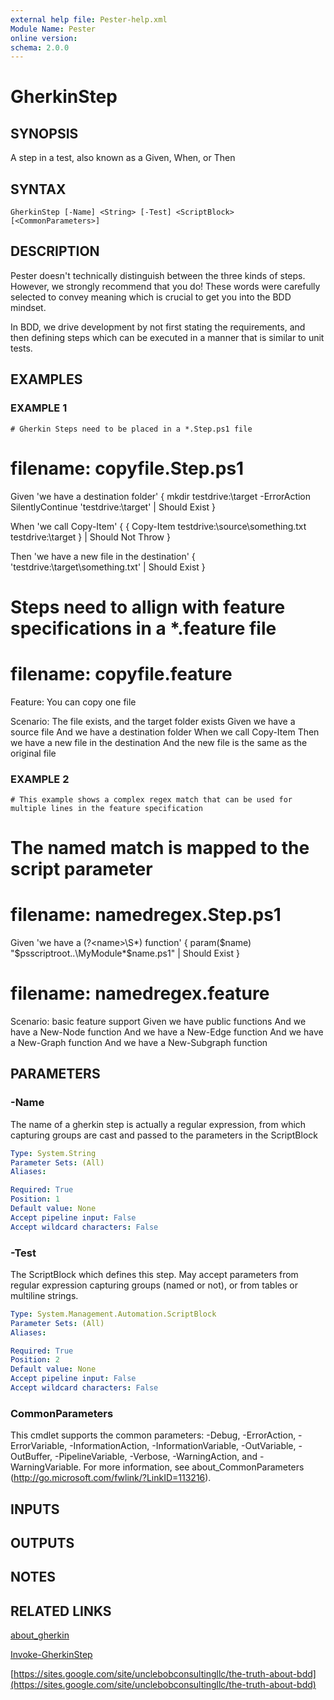 ```yaml
---
external help file: Pester-help.xml
Module Name: Pester
online version:
schema: 2.0.0
---
```


# GherkinStep

## SYNOPSIS
A step in a test, also known as a Given, When, or Then

## SYNTAX

```
GherkinStep [-Name] <String> [-Test] <ScriptBlock> [<CommonParameters>]
```

## DESCRIPTION
Pester doesn't technically distinguish between the three kinds of steps.
However, we strongly recommend that you do!
These words were carefully selected to convey meaning which is crucial to get you into the BDD mindset.

In BDD, we drive development by not first stating the requirements, and then defining steps which can be
executed in a manner that is similar to unit tests.

## EXAMPLES

### EXAMPLE 1
```
# Gherkin Steps need to be placed in a *.Step.ps1 file
```

# filename: copyfile.Step.ps1
Given 'we have a destination folder' {
    mkdir testdrive:\target -ErrorAction SilentlyContinue
    'testdrive:\target' | Should Exist
}

When 'we call Copy-Item' {
    { Copy-Item testdrive:\source\something.txt testdrive:\target } | Should Not Throw
}

Then 'we have a new file in the destination' {
    'testdrive:\target\something.txt' | Should Exist
}

# Steps need to allign with feature specifications in a *.feature file
# filename: copyfile.feature
Feature: You can copy one file

Scenario: The file exists, and the target folder exists
    Given we have a source file
    And we have a destination folder
    When we call Copy-Item
    Then we have a new file in the destination
    And the new file is the same as the original file

### EXAMPLE 2
```
# This example shows a complex regex match that can be used for multiple lines in the feature specification
```

# The named match is mapped to the script parameter

# filename: namedregex.Step.ps1
Given 'we have a (?\<name\>\S*) function' {
    param($name)
    "$psscriptroot\..\MyModule\*\$name.ps1" | Should Exist
}

# filename: namedregex.feature
Scenario: basic feature support
    Given we have public functions
    And we have a New-Node function
    And we have a New-Edge function
    And we have a New-Graph function
    And we have a New-Subgraph function

## PARAMETERS

### -Name
The name of a gherkin step is actually a regular expression, from which capturing groups
are cast and passed to the parameters in the ScriptBlock

```yaml
Type: System.String
Parameter Sets: (All)
Aliases:

Required: True
Position: 1
Default value: None
Accept pipeline input: False
Accept wildcard characters: False
```

### -Test
The ScriptBlock which defines this step.
May accept parameters from regular expression
capturing groups (named or not), or from tables or multiline strings.

```yaml
Type: System.Management.Automation.ScriptBlock
Parameter Sets: (All)
Aliases:

Required: True
Position: 2
Default value: None
Accept pipeline input: False
Accept wildcard characters: False
```

### CommonParameters
This cmdlet supports the common parameters: -Debug, -ErrorAction, -ErrorVariable, -InformationAction, -InformationVariable, -OutVariable, -OutBuffer, -PipelineVariable, -Verbose, -WarningAction, and -WarningVariable.
For more information, see about_CommonParameters (http://go.microsoft.com/fwlink/?LinkID=113216).

## INPUTS

## OUTPUTS

## NOTES

## RELATED LINKS

[about_gherkin]()

[Invoke-GherkinStep](Invoke-GherkinStep)

[https://sites.google.com/site/unclebobconsultingllc/the-truth-about-bdd](https://sites.google.com/site/unclebobconsultingllc/the-truth-about-bdd)
